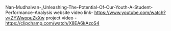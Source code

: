 Nan-Mudhalvan-_Unleashing-The-Potential-Of-Our-Youth-A-Student-Performance-Analysis
website video link- https://www.youtube.com/watch?v=ZYWwopuZkXw
project video - https://clipchamp.com/watch/X8EA6kAzoS4
